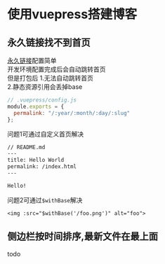 # 使用vuepress搭建博客

## 永久链接找不到首页

[永久链接](https://vuepress.vuejs.org/zh/guide/permalinks.html#%E6%B0%B8%E4%B9%85%E9%93%BE%E6%8E%A5-2)配置简单  
开发环境配置完成后会自动跳转首页  
但是打包后
1.无法自动跳转首页  
2.静态资源引用会丢掉base

```js
// .vuepress/config.js
module.exports = {
  permalink: "/:year/:month/:day/:slug"
};
```

问题1可通过自定义首页解决  

```md
// README.md
---
title: Hello World
permalink: /index.html
---

Hello!
```

问题2可通过`$withBase`解决  

```vue
<img :src="$withBase('/foo.png')" alt="foo">
```

## 侧边栏按时间排序,最新文件在最上面

todo
